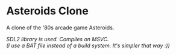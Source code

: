 # Asteroids Clone

A clone of the '80s arcade game Asteroids.

*SDL2 library is used. Compiles on MSVC.*  
*(I use a BAT file instead of a build system. It's simpler that way :))*
